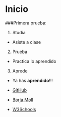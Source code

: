 # Inicio
###Primera prueba:

1. Studia
  * Asiste a clase
2. Prueba
  * Practica lo aprendido
3. Aprede
  * Ya has **aprendido**!!!

* [GitHub](http://github.com)
* [Borja Moll](http://www.iesfbmoll.org/)
* [W3Schools](http://www.w3schools.com/)
